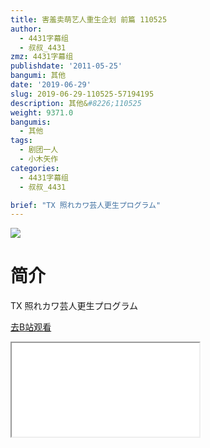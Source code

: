 ```yaml
---
title: 害羞卖萌艺人重生企划 前篇 110525
author:
  - 4431字幕组
  - 叔叔_4431
zmz: 4431字幕组
publishdate: '2011-05-25'
bangumi: 其他
date: '2019-06-29'
slug: 2019-06-29-110525-57194195
description: 其他&#8226;110525
weight: 9371.0
bangumis:
  - 其他
tags:
  - 剧团一人
  - 小木矢作
categories:
  - 4431字幕组
  - 叔叔_4431

brief: "TX 照れカワ芸人更生プログラム"
---
```

![](https://raw.githubusercontent.com/tcgriffith/owaraisite/master/static/tmpimg/1d2de3e001010fd21905638293d3f52ba8d9b9c8.jpg.480.jpg)
# 简介  
TX
照れカワ芸人更生プログラム  

[去B站观看](https://www.bilibili.com/video/av57194195/)
<div class ="resp-container"><iframe class="testiframe" src="//player.bilibili.com/player.html?aid=57194195"", scrolling="no", allowfullscreen="true" > </iframe></div> 
